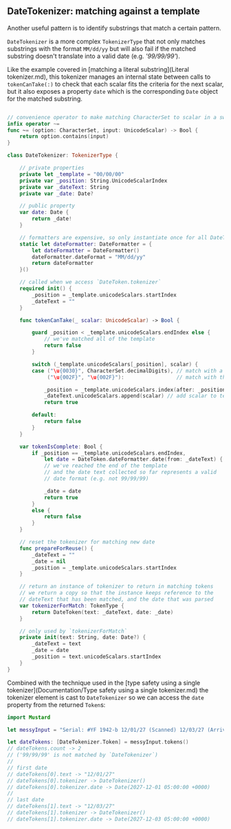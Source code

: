 ## DateTokenizer: matching against a template

Another useful pattern is to identify substrings that match a certain pattern.

`DateTokenizer` is a more complex `TokenizerType` that not only matches substrings with the format `MM/dd/yy`
but will also fail if the matched substring doesn't translate into a valid date (e.g. *'99/99/99'*).

Like the example covered in [matching a literal substring](Literal tokenizer.md), this tokenizer manages an internal
state between calls to `tokenCanTake(:)` to check that each scalar fits the criteria for the next scalar, but it also
exposes a property `date` which is the corresponding `Date` object for the matched substring.

````Swift

// convenience operator to make matching CharacterSet to scalar in a switch statement
infix operator ~=
func ~= (option: CharacterSet, input: UnicodeScalar) -> Bool {
    return option.contains(input)
}

class DateTokenizer: TokenizerType {

    // private properties
    private let _template = "00/00/00"
    private var _position: String.UnicodeScalarIndex
    private var _dateText: String
    private var _date: Date?

    // public property
    var date: Date {
        return _date!
    }

    // formatters are expensive, so only instantiate once for all DateTokens
    static let dateFormatter: DateFormatter = {
        let dateFormatter = DateFormatter()
        dateFormatter.dateFormat = "MM/dd/yy"
        return dateFormatter
    }()

    // called when we access `DateToken.tokenizer`
    required init() {
        _position = _template.unicodeScalars.startIndex
        _dateText = ""
    }

    func tokenCanTake(_ scalar: UnicodeScalar) -> Bool {

        guard _position < _template.unicodeScalars.endIndex else {
            // we've matched all of the template
            return false
        }

        switch (_template.unicodeScalars[_position], scalar) {
        case ("\u{0030}", CharacterSet.decimalDigits), // match with a decimal digit
             ("\u{002F}", "\u{002F}"):                 // match with the '/' character

            _position = _template.unicodeScalars.index(after: _position) // increment the template position
            _dateText.unicodeScalars.append(scalar) // add scalar to text matched so far
            return true

        default:
            return false
        }
    }

    var tokenIsComplete: Bool {
        if _position == _template.unicodeScalars.endIndex,
            let date = DateToken.dateFormatter.date(from: _dateText) {
            // we've reached the end of the template
            // and the date text collected so far represents a valid
            // date format (e.g. not 99/99/99)

            _date = date
            return true
        }
        else {
            return false
        }
    }

    // reset the tokenizer for matching new date
    func prepareForReuse() {
        _dateText = ""
        _date = nil
        _position = _template.unicodeScalars.startIndex
    }

    // return an instance of tokenizer to return in matching tokens
    // we return a copy so that the instance keeps reference to the
    // dateText that has been matched, and the date that was parsed
    var tokenizerForMatch: TokenType {
        return DateToken(text: _dateText, date: _date)
    }

    // only used by `tokenizerForMatch`
    private init(text: String, date: Date?) {
        _dateText = text
        _date = date
        _position = text.unicodeScalars.startIndex
    }
}
````

Combined with the technique used in the [type safety using a single tokenizer](Documentation/Type safety using a single tokenizer.md) the tokenizer element is cast to `DateTokenizer` so we can access the `date` property from the returned `Token`s:

````Swift
import Mustard

let messyInput = "Serial: #YF 1942-b 12/01/27 (Scanned) 12/03/27 (Arrived) ref: 99/99/99"

let dateTokens: [DateTokenizer.Token] = messyInput.tokens()
// dateTokens.count -> 2
// ('99/99/99' is not matched by `DateTokenizer`)
//
// first date
// dateTokens[0].text -> "12/01/27"
// dateTokens[0].tokenizer -> DateTokenizer()
// dateTokens[0].tokenizer.date -> Date(2027-12-01 05:00:00 +0000)
//
// last date
// dateTokens[1].text -> "12/03/27"
// dateTokens[1].tokenizer -> DateTokenizer()
// dateTokens[1].tokenizer.date -> Date(2027-12-03 05:00:00 +0000)
````
